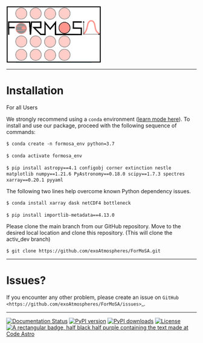 <p align="left"><img src="docs/source/ForMoSA.png" alt="ForMoSA" width="250"/></p>


***
Installation
===

For all Users

We strongly recommend using a ``conda`` environment ([learn mode here](https://conda.io/docs/user-guide/tasks/manage-environments.html)).
To install and use our package, proceed with the following sequence of commands:
	
    $ conda create -n formosa_env python=3.7

    $ conda activate formosa_env

    $ pip install astropy==4.1 configobj corner extinction nestle matplotlib numpy==1.21.6 PyAstronomy==0.18.0 scipy==1.7.3 spectres xarray==0.20.1 pyyaml

The following two lines help overcome known Python dependency issues.
    
    $ conda install xarray dask netCDF4 bottleneck

    $ pip install importlib-metadata==4.13.0

Please clone the main branch from our GitHub repository. Move to the desired local location and clone this repository. (This will clone the activ_dev branch)

    $ git clone https://github.com/exoAtmospheres/ForMoSA.git


***
Issues?
===

If you encounter any other problem, please create an issue on `GitHub <https://github.com/exoAtmospheres/ForMoSA/issues>`_.

***

[![Documentation Status](https://readthedocs.org/projects/formosa/badge/?version=latest)](https://formosa.readthedocs.io/en/latest/?badge=latest)
[![PyPI version](https://badge.fury.io/py/formosa.svg)](https://badge.fury.io/py/formosa)
[![PyPI downloads](https://img.shields.io/pypi/dm/formosa.svg)](https://pypistats.org/packages/formosa)
[![License](https://img.shields.io/badge/License-BSD_2--Clause-orange.svg)](https://opensource.org/licenses/BSD-2-Clause)
[![A rectangular badge, half black half purple containing the text made at Code Astro](https://img.shields.io/badge/Made%20at-Code/Astro-blueviolet.svg)](https://semaphorep.github.io/codeastro/)
